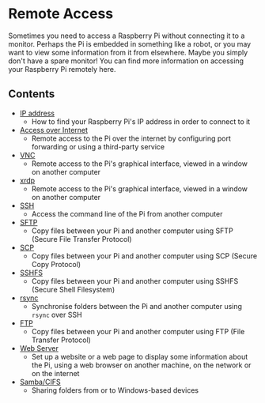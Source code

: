 # Remote Access

Sometimes you need to access a Raspberry Pi without connecting it to a monitor. Perhaps the Pi is embedded in something like a robot, or you may want to view some information from it from elsewhere. Maybe you simply don't have a spare monitor! You can find more information on accessing your Raspberry Pi remotely here. 

## Contents

- [IP address](ip-address.md)
    - How to find your Raspberry Pi's IP address in order to connect to it
- [Access over Internet](access-over-Internet/README.md)
    - Remote access to the Pi over the internet by configuring port forwarding or using a third-party service
- [VNC](vnc/README.md)
    - Remote access to the Pi's graphical interface, viewed in a window on another computer
- [xrdp](xrdp/README.md)
    - Remote access to the Pi's graphical interface, viewed in a window on another computer
- [SSH](ssh/README.md)
    - Access the command line of the Pi from another computer
- [SFTP](ssh/sftp.md)
    - Copy files between your Pi and another computer using SFTP (Secure File Transfer Protocol)
- [SCP](ssh/scp.md)
    - Copy files between your Pi and another computer using SCP (Secure Copy Protocol)
- [SSHFS](ssh/sshfs.md)
    - Copy files between your Pi and another computer using SSHFS (Secure Shell Filesystem)
- [rsync](ssh/rsync.md)
    - Synchronise folders between the Pi and another computer using `rsync` over SSH
- [FTP](ftp.md)
    - Copy files between your Pi and another computer using FTP (File Transfer Protocol)
- [Web Server](web-server/README.md)
    - Set up a website or a web page to display some information about the Pi, using a web browser on another machine, on the network or on the internet
- [Samba/CIFS](samba.md)
    - Sharing folders from or to Windows-based devices
